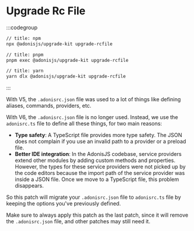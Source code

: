 # Upgrade Rc File

:::codegroup

```sh
// title: npm
npx @adonisjs/upgrade-kit upgrade-rcfile
```

```sh
// title: pnpm
pnpm exec @adonisjs/upgrade-kit upgrade-rcfile
```

```sh
// title: yarn
yarn dlx @adonisjs/upgrade-kit upgrade-rcfile
```

:::

With V5, the `.adonisrc.json` file was used to a lot of things like defining aliases, commands, providers, etc.

With V6, the `.adonisrc.json` file is no longer used. Instead, we use the `adonisrc.ts` file to define all these things, for two main reasons:

- **Type safety**: A TypeScript file provides more type safety. The JSON does not complain if you use an invalid path to a provider or a preload file.
- **Better IDE integration**: In the AdonisJS codebase, service providers extend other modules by adding custom methods and properties. However, the types for these service providers were not picked up by the code editors because the import path of the service provider was inside a JSON file. Once we move to a TypeScript file, this problem disappears.

So this patch will migrate your `.adonisrc.json` file to `adonisrc.ts` file by keeping the options you've previously defined.

Make sure to always apply this patch as the last patch, since it will remove the `.adonisrc.json` file, and other patches may still need it.
